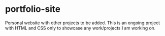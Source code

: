 # portfolio-site
Personal website with other projects to be added.
This is an ongoing project with HTML and CSS only to showcase any work/projects I am working on.
